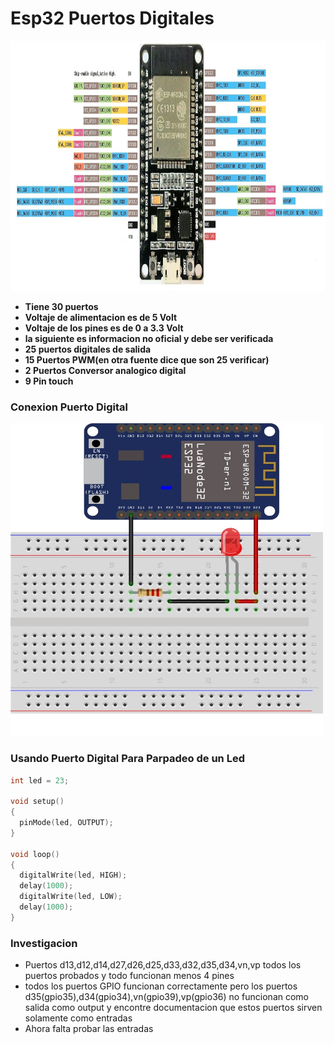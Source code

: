 # Esp32 Puertos Digitales
<img src="https://github.com/IDiegoUlises/Esp32-Puertos-Digitales/blob/main/Images/ESP32-DOIT-DEVKIT.jpg" width="1000" height="400" />

* **Tiene 30 puertos**
* **Voltaje de alimentacion es de 5 Volt**
* **Voltaje de los pines es de 0 a 3.3 Volt**
* **la siguiente es informacion no oficial y debe ser verificada**
* **25 puertos digitales de salida**
* **15 Puertos PWM(en otra fuente dice que son 25 verificar)**
* **2 Puertos Conversor analogico digital**
* **9 Pin touch**


### Conexion Puerto Digital
<img src="https://github.com/IDiegoUlises/Esp32-Puertos-Digitales/blob/main/Images/Apagar-y-prender.jpg" width="500" height="500" />

### Usando Puerto Digital Para Parpadeo de un Led
```c++
int led = 23;

void setup()
{
  pinMode(led, OUTPUT);
}

void loop()
{
  digitalWrite(led, HIGH);
  delay(1000);
  digitalWrite(led, LOW);
  delay(1000);
}
```
### Investigacion
* Puertos d13,d12,d14,d27,d26,d25,d33,d32,d35,d34,vn,vp todos los puertos probados y todo funcionan menos 4 pines
* todos los puertos GPIO funcionan correctamente pero los puertos d35(gpio35),d34(gpio34),vn(gpio39),vp(gpio36) no funcionan como salida como output y encontre documentacion que estos puertos sirven solamente como entradas
* Ahora falta probar las entradas
